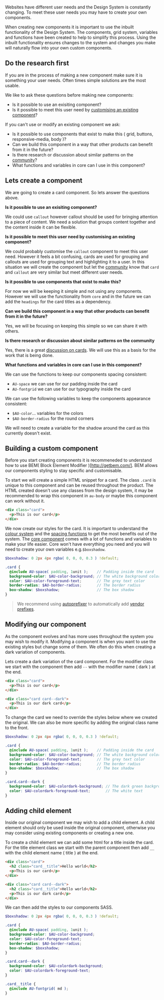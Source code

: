 Websites have different user needs and the Design System is constantly changing. To meet these user needs you may have to create your own components.

When creating new components it is important to use the inbuilt functionality of the Design System. The components, grid system, variables and functions have been created to help to simplify this process. Using the inbuilt functionality ensures changes to the system and changes you make will naturally flow into your own custom components.


## Do the research first

If you are in the process of making a new component make sure it is something your user needs. Often times simple solutions are the most usable.

We like to ask these questions before making new components:
- Is it possible to use an exisiting component?
- Is it possible to meet this user need by [customising an existing component](/get-started/customise-component)?

If you can't use or modify an existing component we ask:
- Is it possible to use components that exist to make this ( grid, buttons, responsive-media, body )?
- Can we build this component in a way that other products can benefit from it in the future?
- Is there research or discussion about similar patterns on the [community](https://community.digital.gov.au/c/designsystem)?
- What functions and variables in core can I use in this component?


## Lets create a component

We are going to create a card component. So lets answer the questions above.

**Is it possible to use an exisiting component?**

We could use `callout` however callout should be used for bringing attention to a piece of content. We need a solution that groups content together and the content inside it can be flexible.


**Is it possible to meet this user need by customising an existing component?**

We could probably customise the `callout` component to meet this user need. However it feels a bit confusing, cards are used for grouping and callouts are used for grouping text and highlighting it to a user. In this situation we will create the component but let the [community](https://community.digital.gov.au/) know that `card` and `callout` are very similar but meet different user needs.


**Is it possible to use components that exist to make this?**

For now we will be keeping it simple and not using any components. However we will use the functionality from `core` and in the future we can add the `headings` for the card titles as a dependency.


**Can we build this component in a way that other products can benefit from it in the future?**

Yes, we will be focusing on keeping this simple so we can share it with others.


**Is there research or discussion about similar patterns on the community**

Yes, there is a great [discussion on cards](https://community.digital.gov.au/t/cards/65/14). We will use this as a basis for the work that is being done.


**What functions and variables in core can I use in this component?**

We can use the functions to keep our components spacing consistent:
- `AU-space` we can use for our padding inside the card
- `AU-fontgrid` we can use for our typography inside the card

We can use the following variables to keep the components appearance consistent:
- `$AU-color`... variables for the colors
- `$AU-border-radius` for the round corners

We will need to create a variable for the shadow around the card as this currently doesn't exist.


## Building a custom component

Before you start creating components it is recommeneded to understand how to use BEM( Block Element Modifier )[http://getbem.com/]. BEM allows our components styling to stay specific and customisable.

To start we will create a simple HTML snippet for a card. The class `.card` is unique to this component and can be reused throughout the product. The HTML created doesn't use any classes from the design system, it may be recommended to wrap this component in `au-body` or maybe this component can work without it.

```html
<div class="card">
  <p>This is our card</p>
</div>
```

We now create our styles for the card. It is important to understand the [colour system](/get-started/customise-color) and the [spacing functions](/get-started/font-size-space) to get the most benefits out of the system. The [core component](/components/core/code) comes with a lot of functions and variables to make your life easier. Core won't have everything you need and you will need to create your own variables e.g.`$boxshadow`.

```scss
$boxshadow: 0 2px 4px rgba( 0, 0, 0, 0.3 ) !default;

.card {
  @include AU-space( padding, 1unit );    // Padding inside the card
  background-color: $AU-color-background; // The white background color
  color: $AU-color-foreground-text;       // The grey text color
  border-radius: $AU-border-radius;       // The border radius
  box-shadow: $boxshadow;                 // The box shadow
}
```

> We recommend using [autoprefixer](https://github.com/postcss/autoprefixer) to automatically add [vendor prefixes](https://developer.mozilla.org/en-US/docs/Glossary/Vendor_Prefix).


## Modifying our component

As the component evolves and has more uses throughout the system you may wish to modify it. Modifying a component is when you want to use the existing styles but change some of them. We often do this when creating a dark variation of components.

Lets create a dark variation of the card component. For the modifier class we start with the component then add `--` with the modifier name ( dark ) at the end.

```html
<div class="card">
  <p>This is our card</p>
</div>

<div class="card card--dark">
  <p>This is our dark card</p>
</div>
```

To change the card we need to override the styles below where we created the original. We can also be more specific by adding the original class name to the front.

```scss
$boxshadow: 0 2px 4px rgba( 0, 0, 0, 0.3 ) !default;

.card {
  @include AU-space( padding, 1unit );    // Padding inside the card
  background-color: $AU-color-background; // The white background color
  color: $AU-color-foreground-text;       // The grey text color
  border-radius: $AU-border-radius;       // The border radius
  box-shadow: $boxshadow;                 // The box shadow
}

.card.card--dark {
  background-color: $AU-colordark-background; // The dark green background color
  color: $AU-colordark-foreground-text;       // The white text
}
```


## Adding child element

Inside our original component we may wish to add a child element. A child element should only be used inside the original component, otherwise you may consider using existing components or creating a new one.

To create a child element we can add some html for a title inside the card. For the title element class we start with the parent component then add `__` with the child element name ( title ) at the end.


```html
<div class="card">
  <h2 class="card__title">Hello world</h2>
  <p>This is our card</p>
</div>

<div class="card card--dark">
  <h2 class="card__title">Hello world</h2>
  <p>This is our dark card</p>
</div>
```

We can then add the styles to our components SASS.

```scss
$boxshadow: 0 2px 4px rgba( 0, 0, 0, 0.3 ) !default;

.card {
  @include AU-space( padding, 1unit );
  background-color: $AU-color-background;
  color: $AU-color-foreground-text;
  border-radius: $AU-border-radius;
  box-shadow: $boxshadow;
}

.card.card--dark {
  background-color: $AU-colordark-background;
  color: $AU-colordark-foreground-text;
}

.card__title {
  @include AU-fontgrid( md );
}
```
